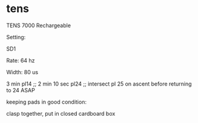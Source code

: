 # tens

TENS 7000 Rechargeable

Setting:

SD1

Rate: 64 hz

Width: 80 us

3 min pl14 ;; 2 min 10 sec pl24 ;; intersect pl 25 on ascent before returning to 24 ASAP

keeping pads in good condition:

clasp together, put in closed cardboard box
